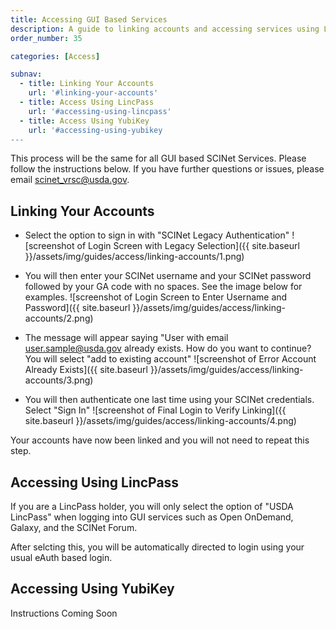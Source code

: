 ```yaml
---
title: Accessing GUI Based Services
description: A guide to linking accounts and accessing services using LincPass and YubiKey
order_number: 35 

categories: [Access]

subnav:
  - title: Linking Your Accounts
    url: '#linking-your-accounts'
  - title: Access Using LincPass  
    url: '#accessing-using-lincpass' 
  - title: Access Using YubiKey
    url: '#accessing-using-yubikey
---
```


This process will be the same for all GUI based SCINet Services. Please follow the instructions below.  If you have further questions or issues, please email [scinet_vrsc@usda.gov](scinet_vrsc@usda.gov). <!--excerpt-->

## Linking Your Accounts

- Select the option to sign in with "SCINet Legacy Authentication"
![screenshot of Login Screen with Legacy Selection]({{ site.baseurl }}/assets/img/guides/access/linking-accounts/1.png)

- You will then enter your SCINet username and your SCINet password followed by your GA code with no spaces. See the image below for examples.
![screenshot of Login Screen to Enter Username and Password]({{ site.baseurl }}/assets/img/guides/access/linking-accounts/2.png)

- The message will appear saying "User with email user.sample@usda.gov already exists. How do you want to continue? You will select "add to existing account"
![screenshot of Error Account Already Exists]({{ site.baseurl }}/assets/img/guides/access/linking-accounts/3.png)

- You will then authenticate one last time using your SCINet credentials. Select "Sign In"
![screenshot of Final Login to Verify Linking]({{ site.baseurl }}/assets/img/guides/access/linking-accounts/4.png)

Your accounts have now been linked and you will not need to repeat this step.
 
## Accessing Using LincPass

If you are a LincPass holder, you will only select the option of "USDA LincPass" when logging into GUI services such as Open OnDemand, Galaxy, and the SCINet Forum. 

After selcting this, you will be automatically directed to login using your usual eAuth based login. 

 
## Accessing Using YubiKey

Instructions Coming Soon
